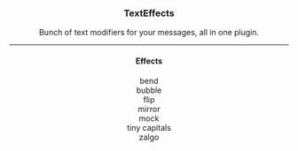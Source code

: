 <div align='center'>
   <h3>TextEffects</h3>

   Bunch of text modifiers for your messages, all in one plugin.<br />
</div>

---

<div align='center'>
   <h4>Effects</h4>

   bend<br />
   bubble<br />
   flip<br />
   mirror<br />
   mock<br />
   tiny capitals<br />
   zalgo<br />
</div>
